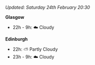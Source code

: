 *Updated: Saturday 24th February 20:30*

**Glasgow**

* 22h - 9h: :cloud: Cloudy

**Edinburgh**

* 22h: :partly_sunny: Partly Cloudy
* 23h - 9h: :cloud: Cloudy
